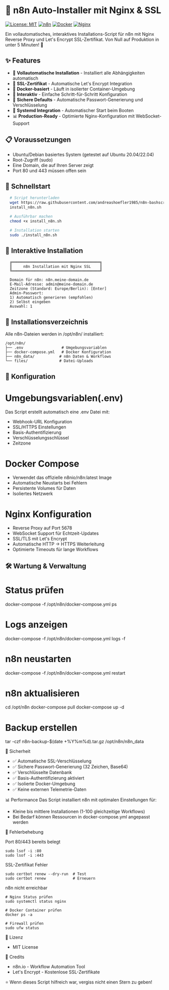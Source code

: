 # 🚀 n8n Auto-Installer mit Nginx & SSL

[![License: MIT](https://img.shields.io/badge/License-MIT-yellow.svg)](https://opensource.org/licenses/MIT)
[![n8n](https://img.shields.io/badge/n8n-latest-orange.svg)](https://n8n.io)
[![Docker](https://img.shields.io/badge/Docker-required-blue.svg)](https://docker.com)
[![Nginx](https://img.shields.io/badge/Nginx-SSL-green.svg)](https://nginx.org)

Ein vollautomatisches, interaktives Installations-Script für n8n mit Nginx Reverse Proxy und Let's Encrypt SSL-Zertifikat. Von Null auf Produktion in unter 5 Minuten! 🎯

## ✨ Features

- 🔧 **Vollautomatische Installation** - Installiert alle Abhängigkeiten automatisch
- 🔐 **SSL-Zertifikat** - Automatische Let's Encrypt Integration
- 🐳 **Docker-basiert** - Läuft in isolierter Container-Umgebung
- 🎯 **Interaktiv** - Einfache Schritt-für-Schritt Konfiguration
- 📝 **Sichere Defaults** - Automatische Passwort-Generierung und Verschlüsselung
- 🚦 **Systemd Integration** - Automatischer Start beim Booten
- 📊 **Production-Ready** - Optimierte Nginx-Konfiguration mit WebSocket-Support

## 📋 Voraussetzungen

- Ubuntu/Debian basiertes System (getestet auf Ubuntu 20.04/22.04)
- Root-Zugriff (sudo)
- Eine Domain, die auf Ihren Server zeigt
- Port 80 und 443 müssen offen sein

## 🚀 Schnellstart

```bash
  # Script herunterladen
  wget https://raw.githubusercontent.com/andreashoefler1985/n8n-bashscript/
  install_n8n.sh

  # Ausführbar machen
  chmod +x install_n8n.sh

  # Installation starten
  sudo ./install_n8n.sh
  ```

## 💬 Interaktive Installation

```text
  ╔═══════════════════════════════════════╗
  ║     n8n Installation mit Nginx SSL    ║
  ╚═══════════════════════════════════════╝

  Domain für n8n: n8n.meine-domain.de
  E-Mail-Adresse: admin@meine-domain.de
  Zeitzone (Standard: Europe/Berlin): [Enter]
  Admin-Passwort:
  1) Automatisch generieren (empfohlen)
  2) Selbst eingeben
  Auswahl: 1
  ```


## 📁 Installationsverzeichnis

Alle n8n-Dateien werden in /opt/n8n/ installiert:

```text
/opt/n8n/
├── .env                 # Umgebungsvariablen
├── docker-compose.yml   # Docker Konfiguration
├── n8n_data/           # n8n Daten & Workflows
└── files/              # Datei-Uploads
```

## 🔧 Konfiguration

# Umgebungsvariablen(.env)
Das Script erstellt automatisch eine .env Datei mit:
- Webhook-URL Konfiguration
- SSL/HTTPS Einstellungen
- Basis-Authentifizierung
- Verschlüsselungsschlüssel
- Zeitzone

# Docker Compose
- Verwendet das offizielle n8nio/n8n:latest Image
- Automatische Neustarts bei Fehlern
- Persistente Volumes für Daten
- Isoliertes Netzwerk

# Nginx Konfiguration
- Reverse Proxy auf Port 5678
- WebSocket Support für Echtzeit-Updates
- SSL/TLS mit Let's Encrypt
- Automatische HTTP → HTTPS Weiterleitung
- Optimierte Timeouts für lange Workflows

## 🛠️ Wartung & Verwaltung

# Status prüfen
docker-compose -f /opt/n8n/docker-compose.yml ps

# Logs anzeigen
docker-compose -f /opt/n8n/docker-compose.yml logs -f

# n8n neustarten
docker-compose -f /opt/n8n/docker-compose.yml restart

# n8n aktualisieren
cd /opt/n8n
docker-compose pull
docker-compose up -d

# Backup erstellen
tar -czf n8n-backup-$(date +%Y%m%d).tar.gz /opt/n8n/n8n_data

🔐 Sicherheit

- ✅ Automatische SSL-Verschlüsselung
- ✅ Sichere Passwort-Generierung (32 Zeichen, Base64)
- ✅ Verschlüsselte Datenbank
- ✅ Basis-Authentifizierung aktiviert
- ✅ Isolierte Docker-Umgebung
- ✅ Keine externen Telemetrie-Daten

📊 Performance
Das Script installiert n8n mit optimalen Einstellungen für:
- Kleine bis mittlere Installationen (1-100 gleichzeitige Workflows)
- Bei Bedarf können Ressourcen in docker-compose.yml angepasst werden

🐛 Fehlerbehebung

Port 80/443 bereits belegt
```text
sudo lsof -i :80
sudo lsof -i :443
```
SSL-Zertifikat Fehler
```text
sudo certbot renew --dry-run  # Test
sudo certbot renew            # Erneuern
```
n8n nicht erreichbar
```text
# Nginx Status prüfen
sudo systemctl status nginx

# Docker Container prüfen
docker ps -a

# Firewall prüfen
sudo ufw status
```

📝 Lizenz
- MIT License

🙏 Credits
- n8n.io - Workflow Automation Tool
- Let's Encrypt - Kostenlose SSL-Zertifikate


⭐ Wenn dieses Script hilfreich war, vergiss nicht einen Stern zu geben!
